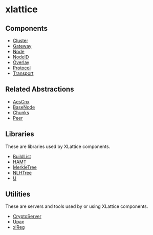 # xlattice

## Components

* [Cluster](https://jddixon.github.io/xlattice/cluster.html)
* [Gateway](https://jddixon.github.io/xlattice/gateway.html)
* [Node](https://jddixon.github.io/xlattice/node.html)
* [NodeID](https://jddixon.github.io/xlattice/nodeID.html)
* [Overlay](https://jddixon.github.io/xlattice/overlay.html)
* [Protocol](https://jddixon.github.io/xlattice/protocol.html)
* [Transport](https://jddixon.github.io/xlattice/transport.html)

## Related Abstractions

* [AesCnx](https://jddixon.github.io/xlattice/aesCnx.html)
* [BaseNode](https://jddixon.github.io/xlattice/baseNode.html)
* [Chunks](https://jddixon.github.io/xlattice/chunks.html)
* [Peer](https://jddixon.github.io/xlattice/peer.html)

## Libraries

These are libraries used by XLattice components.

* [BuildList](https://jddixon.github.io/xlattice/buildList.html)
* [HAMT](https://jddixon.github.io/xlattice/hamt.html)
* [MerkleTree](https://jddixon.github.io/xlattice/merkleTree.html)
* [NLHTree](https://jddixon.github.io/xlattice/nlhTree.html)
* [U](https://jddixon.github.io/xlattice/u.html)

## Utilities

These are servers and tools used by or using XLattice components.

* [CryptoServer](https://jddixon.github.io/xlattice/cryptoServer.html)
* [Upax](https://jddixon.github.io/xlattice/upax.html)
* [xlReg](https://jddixon.github.io/xlattice/xlReg.html)
